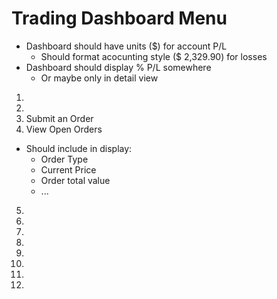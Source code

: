 # Trading Dashboard Menu

- Dashboard should have units ($) for account P/L
  - Should format acocunting style ($ 2,329.90) for losses
- Dashboard should display % P/L somewhere
  - Or maybe only in detail view

1.
2.
3. Submit an Order
4. View Open Orders

- Should include in display:
  - Order Type
  - Current Price
  - Order total value
  - ...

5.
6.
7.
8.
9.
10.
11.
12.
